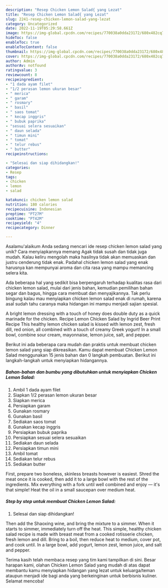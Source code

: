 ```yaml
---
description: "Resep Chicken Lemon Salad{ yang Lezat"
title: "Resep Chicken Lemon Salad{ yang Lezat"
slug: 2241-resep-chicken-lemon-salad-yang-lezat
category: Uncategorized
date: 2022-11-19T05:29:58.661Z
image: https://img-global.cpcdn.com/recipes/770038a0dda23172/680x482cq70/chicken-lemon-salad-foto-resep-utama.jpg
hideToc: false
enableToc: true
enableTocContent: false
thumbnail: https://img-global.cpcdn.com/recipes/770038a0dda23172/680x482cq70/chicken-lemon-salad-foto-resep-utama.jpg
cover: https://img-global.cpcdn.com/recipes/770038a0dda23172/680x482cq70/chicken-lemon-salad-foto-resep-utama.jpg
author: Admin
authorAv: notfound
ratingvalue: 3
reviewcount: 8
recipeingredient:
- "1 dada ayam filet"
- "1/2 perasan lemon ukuran besar"
- " merica"
- " garam"
- " rosmary"
- " basil"
- " saos tomat"
- " kecap inggris"
- " bubuk paprika"
- "sesuai selera sesuaikan"
- " daun selada"
- " timun mini"
- " tomat"
- " telur rebus"
- " butter"
recipeinstructions:

- "Selesai dan siap dihidangkan!"
categories:
- Resep
tags:
- chicken
- lemon
- salad

katakunci: chicken lemon salad 
nutrition: 180 calories
recipecuisine: Indonesian
preptime: "PT27M"
cooktime: "PT42M"
recipeyield: "4"
recipecategory: Dinner

---
```



Asalamu'alaikum Anda sedang mencari ide resep chicken lemon salad yang unik? Cara menyiapkannya memang Agak tidak susah dan tidak juga mudah. Kalau keliru mengolah maka hasilnya tidak akan memuaskan dan justru cenderung tidak enak. Padahal chicken lemon salad yang enak harusnya kan mempunyai aroma dan cita rasa yang mampu memancing selera kita.


Ada beberapa hal yang sedikit bisa berpengaruh terhadap kualitas rasa dari chicken lemon salad, mulai dari jenis bahan, kemudian pemilihan bahan segar dan bagus, hingga cara membuat dan menyajikannya. Tak perlu bingung kalau mau menyiapkan chicken lemon salad enak di rumah, karena asal sudah tahu caranya maka hidangan ini mampu menjadi sajian spesial.

A bright lemon dressing with a touch of honey does double duty as a quick marinade for the chicken. Recipe Lemon Chicken Salad by Ingrid Beer Print Recipe This healthy lemon chicken salad is kissed with lemon zest, fresh dill, red onion, all combined with a touch of creamy Greek yogurt! In a small bowl, combine sour cream, mayonnaise, lemon juice, salt, and pepper.


Berikut ini ada beberapa cara mudah dan praktis untuk membuat chicken lemon salad yang siap dikreasikan. Kamu dapat membuat Chicken Lemon Salad menggunakan 15 jenis bahan dan 0 langkah pembuatan. Berikut ini langkah-langkah untuk menyiapkan hidangannya.

<!--inarticleads1-->

##### Bahan-bahan dan bumbu yang dibutuhkan untuk menyiapkan Chicken Lemon Salad:

1. Ambil 1 dada ayam filet
1. Siapkan 1/2 perasan lemon ukuran besar
1. Siapkan  merica
1. Persiapkan  garam
1. Gunakan  rosmary
1. Gunakan  basil
1. Sediakan  saos tomat
1. Gunakan  kecap inggris
1. Persiapkan  bubuk paprika
1. Persiapkan sesuai selera sesuaikan
1. Sediakan  daun selada
1. Persiapkan  timun mini
1. Ambil  tomat
1. Sediakan  telur rebus
1. Sediakan  butter


First, prepare two boneless, skinless breasts however is easiest. Shred the meat once it is cooked, then add it to a large bowl with the rest of the ingredients. Mix everything with a fork until well combined and enjoy — it&#39;s that simple! Heat the oil in a small saucepan over medium heat. 

<!--inarticleads2-->

##### Step by step untuk membuat Chicken Lemon Salad:


1. Selesai dan siap dihidangkan!

Then add the Shaoxing wine, and bring the mixture to a simmer. When it starts to simmer, immediately turn off the heat. This simple, healthy chicken salad recipe is made with breast meat from a cooked rotisserie chicken, fresh lemon and dill. Bring to a boil, then reduce heat to medium, cover pot, and cook until. In a large bowl, add yogurt, lemon zest, lemon juice, and salt and pepper. 

Terima kasih telah membaca resep yang tim kami tampilkan di sini. Besar harapan kami, olahan Chicken Lemon Salad yang mudah di atas dapat membantu kamu menyiapkan hidangan yang lezat untuk keluarga/teman ataupun menjadi ide bagi anda yang berkeinginan untuk berbisnis kuliner. Selamat mencoba!

